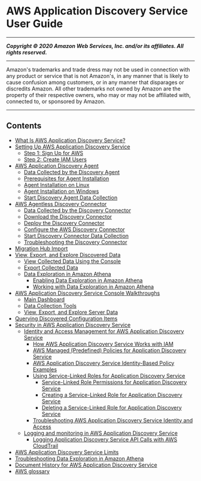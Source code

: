 # AWS Application Discovery Service User Guide

-----
*****Copyright &copy; 2020 Amazon Web Services, Inc. and/or its affiliates. All rights reserved.*****

-----
Amazon's trademarks and trade dress may not be used in 
     connection with any product or service that is not Amazon's, 
     in any manner that is likely to cause confusion among customers, 
     or in any manner that disparages or discredits Amazon. All other 
     trademarks not owned by Amazon are the property of their respective
     owners, who may or may not be affiliated with, connected to, or 
     sponsored by Amazon.

-----
## Contents
+ [What Is AWS Application Discovery Service?](what-is-appdiscovery.md)
+ [Setting Up AWS Application Discovery Service](setting-up.md)
   + [Step 1: Sign Up for AWS](setting-up-signup.md)
   + [Step 2: Create IAM Users](setting-up-iam.md)
+ [AWS Application Discovery Agent](discovery-agent.md)
   + [Data Collected by the Discovery Agent](agent-data-collected.md)
   + [Prerequisites for Agent Installation](gen-prep-agents.md)
   + [Agent Installation on Linux](install_on_linux.md)
   + [Agent Installation on Windows](install_on_windows.md)
   + [Start Discovery Agent Data Collection](start-agent-data-collection.md)
+ [AWS Agentless Discovery Connector](discovery-connector.md)
   + [Data Collected by the Discovery Connector](agentless-data-collected.md)
   + [Download the Discovery Connector](setting-up-agentless.md)
   + [Deploy the Discovery Connector](deploy-connector-appliance.md)
   + [Configure the AWS Discovery Connector](configure-connector.md)
   + [Start Discovery Connector Data Collection](start-connector-data-collection.md)
   + [Troubleshooting the Discovery Connector](agentless-troubleshooting.md)
+ [Migration Hub Import](discovery-import.md)
+ [View, Export, and Explore Discovered Data](view-and-export.md)
   + [View Collected Data Using the Console](view-data.md)
   + [Export Collected Data](export-data.md)
   + [Data Exploration in Amazon Athena](explore-data.md)
      + [Enabling Data Exploration in Amazon Athena](ce-prep-agents.md)
      + [Working with Data Exploration in Amazon Athena](working-with-data-athena.md)
+ [AWS Application Discovery Service Console Walkthroughs](console-walkthrough.md)
   + [Main Dashboard](dashboard.md)
   + [Data Collection Tools](data_collection.md)
   + [View, Export, and Explore Server Data](discovered_servers.md)
+ [Querying Discovered Configuration Items](discovery-api-queries.md)
+ [Security in AWS Application Discovery Service](security.md)
   + [Identity and Access Management for AWS Application Discovery Service](security-iam.md)
      + [How AWS Application Discovery Service Works with IAM](security_iam_service-with-iam.md)
      + [AWS Managed (Predefined) Policies for Application Discovery Service](security-iam-managed-policies.md)
      + [AWS Application Discovery Service Identity-Based Policy Examples](security_iam_id-based-policy-examples.md)
      + [Using Service-Linked Roles for Application Discovery Service](using-service-linked-roles.md)
         + [Service-Linked Role Permissions for Application Discovery Service](service-linked-role-permissions.md)
         + [Creating a Service-Linked Role for Application Discovery Service](create-service-linked-role.md)
         + [Deleting a Service-Linked Role for Application Discovery Service](delete-service-linked-role.md)
      + [Troubleshooting AWS Application Discovery Service Identity and Access](security_iam_troubleshoot.md)
   + [Logging and monitoring in AWS Application Discovery Service](logging-monitoring.md)
      + [Logging Application Discovery Service API Calls with AWS CloudTrail](logging-using-cloudtrail.md)
+ [AWS Application Discovery Service Limits](ads_service_limits.md)
+ [Troubleshooting Data Exploration in Amazon Athena](troubleshooting.md)
+ [Document History for AWS Application Discovery Service](doc-history.md)
+ [AWS glossary](glossary.md)